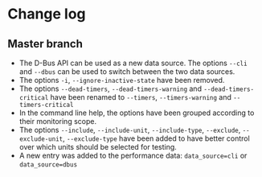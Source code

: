 # Change log

## Master branch

* The D-Bus API can be used as a new data source. The options `--cli`
  and `--dbus` can be used to switch between the two data sources.
* The options `-i`, `--ignore-inactive-state` have been removed.
* The options `--dead-timers`, `--dead-timers-warning` and
  `--dead-timers-critical` have been renamed to `--timers`,
  `--timers-warning` and `--timers-critical`
* In the command line help, the options have been grouped according to
  their monitoring scope.
* The options `--include`, `--include-unit`, `--include-type`,
  `--exclude`, `--exclude-unit`, `--exclude-type` have been added to
  have better control over which units should be selected for testing.
* A new entry was added to the performance data: `data_source=cli` or
  `data_source=dbus`
